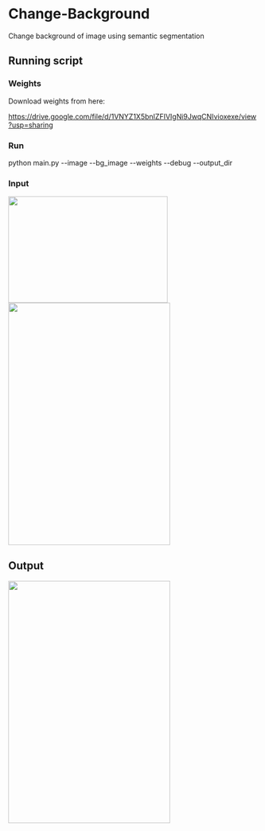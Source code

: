 # Change-Background
Change background of image using semantic segmentation

## Running script

### Weights

Download weights from here:

https://drive.google.com/file/d/1VNYZ1X5bnIZFIVIgNi9JwqCNIvioxexe/view?usp=sharing

### Run 

python main.py --image --bg_image --weights --debug --output_dir


### Input 

<img src="https://github.com/theAyushAT/Background-Change/blob/main/demo_images/background.jpg" width="320.0" height= "213.3"> <img src= "https://github.com/theAyushAT/Background-Change/blob/main/demo_images/image1.jpg" width= "325" height= "487.5">


## Output
<img src="https://github.com/theAyushAT/Background-Change/blob/main/demo_images/final1.png" width= "325" height= "487.5">





